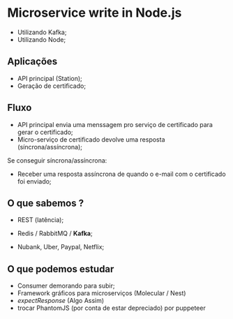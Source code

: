 # Microservice write in Node.js

- Utilizando Kafka;
- Utilizando Node;

## Aplicações

- API principal (Station);
- Geração de certificado;

## Fluxo

- API principal envia uma menssagem pro serviço de certificado para gerar o certificado;
- Micro-serviço de certificado devolve uma resposta (síncrona/assíncrona);

Se conseguir síncrona/assíncrona:

- Receber uma resposta assíncrona de quando o e-mail com o certificado foi enviado;

## O que sabemos ?

- REST (latência);
- Redis / RabbitMQ / **Kafka**;

- Nubank, Uber, Paypal, Netflix;

## O que podemos estudar

- Consumer demorando para subir;
- Framework gráficos para microserviços (Molecular / Nest)
- _expectResponse_ (Algo Assim)
- trocar PhantomJS (por conta de estar depreciado) por puppeteer
